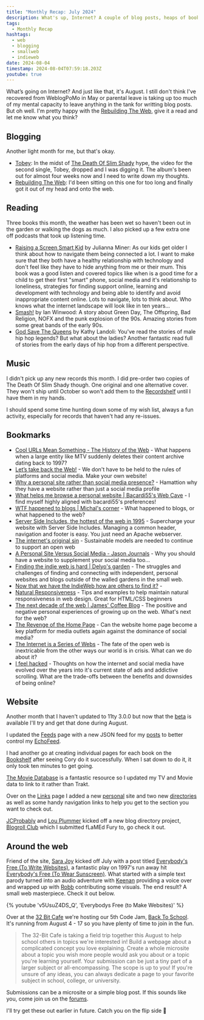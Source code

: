 ```yaml
---
title: "Monthly Recap: July 2024"
description: What's up, Internet? A couple of blog posts, heaps of bookmarks and a few updates from these corners of the web.
tags:
  - Monthly Recap
hashtags:
  - web
  - blogging
  - smallweb
  - indieweb
date: 2024-08-04
timestamp: 2024-08-04T07:59:18.203Z
youtube: true
---
```


What’s going on Internet? And just like that, it's August. I still don't think I've recovered from WeblogPoMo in May or parental leave is taking up too much of my mental capacity to leave anything in the tank for writting blog posts. But oh well. I'm pretty happy with the [Rebuilding The Web](/posts/rebuilding-the-web/), give it a read and let me know what you think?

## Blogging

Another light month for me, but that's okay.

- [Tobey](/posts/tobey/): In the midst of [The Death Of Slim Shady](https://musicthread.app/link/2iywclckgtfrQXKXJFhakey0ZoS?) hype, the video for the second single, Tobey, dropped and I was digging it. The album's been out for almost four weeks now and I need to write down my thoughts.
- [Rebuilding The Web](/posts/rebuilding-the-web/): I'd been sitting on this one for too long and finally got it out of my head and onto the web.

## Reading

Three books this month, the weather has been wet so haven't been out in the garden or walking the dogs as much. I also picked up a few extra one off podcasts that took up listening time.

- [Raising a Screen Smart Kid](https://bookhub.co.nz/p/raising-a-screen-smart-kid-embrace-the-good-and-avoid-the-bad-in-the-digital-age) by Julianna Miner: As our kids get older I think about how to navigate them being connected a lot. I want to make sure that they both have a healthy relationship with technology and don't feel like they have to hide anything from me or their mum. This book was a good listen and covered topics like when is a good time for a child to get their first "smart" phone, social media and it's relationship to loneliness, strategies for finding support online, learning and development with technology and being able to identify and avoid inappropriate content online. Lots to navigate, lots to think about. Who knows what the internet landscape will look like in ten years...
- [Smash!](https://bookshop.org/p/books/smash-green-day-the-offspring-bad-religion-nofx-and-the-90s-punk-explosion-ian-winwood/8702289) by Ian Winwood: A story about Green Day, The Offspring, Bad Religion, NOFX and the punk explosion of the 90s. Amazing stories from some great bands of the early 90s.
- [God Save The Queens](https://bookhub.co.nz/p/god-save-the-queens-the-essential-history-of-women-in-hip-hop) by Kathy Landoli: You've read the stories of male hip hop legends? But what about the ladies? Another fantastic read full of stories from the early days of hip hop from a different perspective.

## Music

I didn't pick up any new records this month. I did pre-order two copies of The Death Of Slim Shady though. One original and one alternative cover. They won't ship until October so won't add them to the [Recordshelf](/recordshelf/) until I have them in my hands.

I should spend some time hunting down some of my wish list, always a fun activity, especially for records that haven't had any re-issues.

## Bookmarks

-   [Cool URLs Mean Something - The History of the Web](https://thehistoryoftheweb.com/cool-urls-mean-something/) - What happens when a large entity like MTV suddenly deletes their content archive dating back to 1997?
-   [Let’s take back the Web!](https://markus.hofer.rocks/take-back-the-web) - We don't have to be held to the rules of platforms and social media. Make your own website!
-   [Why a personal site rather than social media presence?](https://hamatti.org/posts/why-personal-site-rather-than-social-media-presence/) - Hamattion why they have a website rather than just a social media profile
-   [What helps me browse a personal website | Bacardi55's Web Cave](https://bacardi55.io/2024/07/09/what-helps-me-browse-a-personal-website/) - I find myself highly aligned with bacardi55's preferences!
-   [WTF happened to blogs | Michal's corner](https://mpmisko.github.io/2024/wtf-happened-to-blogs/) \- What happened to blogs, or what happened to the web?
-   [Server Side Includes, the hottest of the web in 1995](https://vesa.piittinen.name/blog/2020/10/server-side-includes-the-hottest-of-the-web-in-1995) - Supercharge your website with Server Side Includes. Managing a common header, navigation and footer is easy. You just need an Apache webserver.
-   [The internet's original sin](https://joanwestenberg.com/the-internets-original-sin) - Sustainable models are needed to continue to support an open web
-   [A Personal Site Versus Social Media - Jason Journals](https://jasonjournals.com/posts/a-personal-site-versus-social-media) - Why you should have a website to supplement your social media too...
-   [Finding the indie web is hard | Delyo's garden](https://garden.delyo.be/rants/finding-the-indieweb/) - The struggles and challenges of finding and connecting with independent, personal websites and blogs outside of the walled gardens in the small web.
-   [Now that we have the IndieWeb how are others to find it?](https://disassociated.com/now-we-have-indieweb-how-to-find/) -
-   [Natural Responsiveness](https://www.theodinproject.com/lessons/node-path-advanced-html-and-css-natural-responsiveness) - Tips and examples to help maintain natural responsiveness in web design. Great for HTML/CSS beginners
-   [The next decade of the web | James' Coffee Blog](https://jamesg.blog/2024/05/19/next-web-decade/) - The positive and negative personal experiences of growing up on the web. What's next for the web?
-   [The Revenge of the Home Page](https://www.newyorker.com/culture/infinite-scroll/the-revenge-of-the-home-page) - Can the website home page become a key platform for media outlets again against the dominance of social media?
-   [The Internet is a Series of Webs](https://aramzs.xyz/essays/the-internet-is-a-series-of-webs/) - The fate of the open web is inextricable from the other ways our world is in crisis. What can we do about it?
-   [I feel hacked](https://noisydeadlines.net/i-feel-hacked) - Thoughts on how the internet and social media have evolved over the years into it's current state of ads and addictive scrolling. What are the trade-offs between the benefits and downsides of being online?

## Website

Another month that I haven't updated to 11ty 3.0.0 but now that the [beta](https://www.11ty.dev/blog/three-point-oh-beta-one/) is available I'll try and get that done during August.

I updated the [Feeds](/feeds/) page with a new JSON feed for my [posts](/posts/) to better control my [EchoFeed](https://echofeed.app/).

I had another go at creating individual pages for each book on the [Bookshelf](/bookshelf/) after seeing Cory do it successfully. When I sat down to do it, it only took ten minutes to get going.

[The Movie Database](https://themoviedb.org/) is a fantastic resource so I updated my TV and Movie data to link to it rather than Trakt.

Over on the [Links](/links/) page I added a new [personal](/links/#coolSites) site and two new [directories](/links/#webdirs) as well as some handy navigation links to help you get to the section you want to check out.

[JCProbably](https://blog.jeddacp.com/) and [Lou Plummer](https://louplummer.lol/) kicked off a new blog directory project, [Blogroll Club](https://blogroll.club/) which I submitted fLaMEd Fury to, go check it out.

## Around the web

Friend of the site, [Sara Joy](https://sarajoy.dev) kicked off July with a post titled [Everybody's Free (To Write Websites)](https://sarajoy.dev/blog/write-websites/), a fantastic play on 1997's run away hit [Everybody's Free (To Wear Sunscreen)](https://www.youtube.com/watch?v=sTJ7AzBIJoI). What started with a simple text parody turned into an audio adventure with [Keenan](https://gkeenan.co/) providing a voice over and wrapped up with [Robb](https://rknight.me/) contributing some visuals. The end result? A small web masterpiece. Check it out below.

{% youtube 'v5UsuZ4DS_Q', 'Everybodys Free (to Make Websites)' %}

Over at the [32 Bit Cafe](https://32bit.cafe/) we're hosting our 5th Code Jam, [Back To School](https://32bit.cafe/~xandra/events/codejam5/). It's running from August 4 - 17 so you have plenty of time to join in the fun.

>The 32-Bit Cafe is taking a field trip together this August to help school others in topics we're interested in! Build a webpage about a complicated concept you love explaining. Create a whole microsite about a topic you wish more people would ask you about or a topic you're learning yourself. Your submission can be just a tiny part of a larger subject or all-encompassing. The scope is up to you! If you're unsure of any ideas, you can always dedicate a page to your favorite subject in school, college, or university.

Submissions can be a microsite or a simple blog post. If this sounds like you, come join us on the [forums](https://discourse.32bit.cafe/t/community-code-jam-5-is-live/1143).

I'll try get these out earlier in future. Catch you on the flip side 🤙